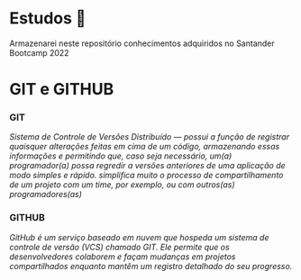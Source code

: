 # Estudos 🧠
Armazenarei neste repositório conhecimentos adquiridos no Santander Bootcamp 2022

# GIT e GITHUB
 ### GIT
*Sistema de Controle de Versões Distribuído —  possui a função de registrar quaisquer alterações feitas em cima de um código, armazenando essas informações e permitindo que, caso seja necessário, um(a) programador(a) possa regredir a versões anteriores de uma aplicação de modo simples e rápido. simplifica muito o processo de compartilhamento de um projeto com um time, por exemplo, ou com outros(as) programadores(as)*
 
### GITHUB
*GitHub é um serviço baseado em nuvem que hospeda um sistema de controle de versão (VCS) chamado GIT. Ele permite que os desenvolvedores colaborem e façam mudanças em projetos compartilhados enquanto mantêm um registro detalhado do seu progresso.*